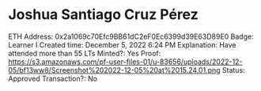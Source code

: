# Joshua Santiago Cruz Pérez

ETH Address: 0x2a1069c70Efc9BB61dC2eF0Ec6399d39E63D89E0
Badge: Learner I
Created time: December 5, 2022 6:24 PM
Explanation: Have attended more than 55 LTs
Minted?: Yes
Proof: https://s3.amazonaws.com/pf-user-files-01/u-83656/uploads/2022-12-05/bf13ww8/Screenshot%202022-12-05%20at%2015.24.01.png
Status: Approved
Transaction?: No